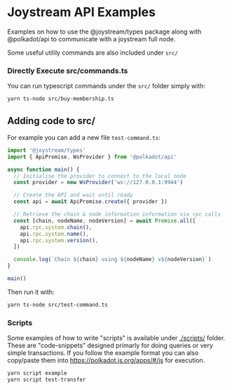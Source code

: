 # Joystream API Examples

Examples on how to use the @joystream/types package along with @polkadot/api to communicate with a joystream full node.

Some useful utilily commands are also included under `src/`

### Directly Execute src/commands.ts

You can run typescript commands under the `src/` folder simply with:

```sh
yarn ts-node src/buy-membership.ts
```

## Adding code to src/

For example you can add a new file `test-command.ts`:

```javascript
import '@joystream/types'
import { ApiPromise, WsProvider } from '@polkadot/api'

async function main() {
  // Initialise the provider to connect to the local node
  const provider = new WsProvider('ws://127.0.0.1:9944')

  // Create the API and wait until ready
  const api = await ApiPromise.create({ provider })

  // Retrieve the chain & node information information via rpc calls
  const [chain, nodeName, nodeVersion] = await Promise.all([
    api.rpc.system.chain(),
    api.rpc.system.name(),
    api.rpc.system.version(),
  ])

  console.log(`Chain ${chain} using ${nodeName} v${nodeVersion}`)
}

main()
```
Then run it with:

```sh
yarn ts-node src/test-command.ts
```

### Scripts

Some examples of how to write "scripts" is available under [./scripts/](./scripts) folder.
These are "code-snippets" designed primarly for doing queries or very simple transactions.
If you follow the example format you can also copy/paste them into https://polkadot.js.org/apps/#/js for execution.

```sh
yarn script example
yarn script test-transfer
```
